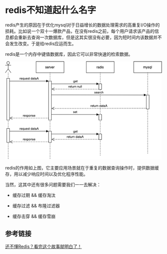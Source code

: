 # redis不知道起什么名字

redis产生的原因在于优化mysql对于日益增长的数据处理需求的高重复I/O操作的损耗。比如说一个双十一爆款产品，在没有redis之前，每个用户请求该产品的信息都会重新去查询一次数据库，但是这其实很没有必要，因为短时间内该数据并不会发生改变。于是给redis应运而生。

redis是一个内存中键值数据库，因此它可以非常快速的检索数据。

![redius](./imgs/redis.drawio.png)

redis的作用如上图，它主要应用场景就在于重复的数据查询操作时，提供数据缓存，用以减少响应时间以及优化程序性能。

当然，这其中还有很多问题需要我们一一去解决：

- 缓存过期 && 缓存淘汰

- 缓存过滤 && 布隆过滤器

- 缓存击穿 && 缓存雪崩

## 参考链接

[还不懂Redis？看完这个故事就明白了！](https://juejin.im/post/6872518761593700359)
